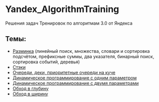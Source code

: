 # Yandex_AlgorithmTraining
Решения задач Тренировок по алгоритмам 3.0 от Яндекса

## Темы:

- [Разминка](https://github.com/LostImagin4tion/Yandex_AlgorithmTraining/tree/master/src/main/kotlin/warmUp) (линейный поиск, множества, словари и сортировка подсчётом, префиксные суммы, два указателя, бинарный поиск, сортировка событий, деревья)
- [Стэки](https://github.com/LostImagin4tion/Yandex_AlgorithmTraining/tree/master/src/main/kotlin/stacks)
- [Очереди, деки, приоритетные очереди на куче](https://github.com/LostImagin4tion/Yandex_AlgorithmTraining/tree/master/src/main/kotlin/queues)
- [Динамическое программирование с одним параметром](https://github.com/LostImagin4tion/Yandex_AlgorithmTraining/tree/master/src/main/kotlin/dpOneParameter)
- [Динамическое программирование с двумя параметрами](https://github.com/LostImagin4tion/Yandex_AlgorithmTraining/tree/master/src/main/kotlin/dpTwoParameters)
- [Обход в глубину](https://github.com/LostImagin4tion/Yandex_AlgorithmTraining/tree/master/src/main/kotlin/dfs)
- [Обход в ширину](https://github.com/LostImagin4tion/Yandex_AlgorithmTraining/tree/master/src/main/kotlin/bfs)
